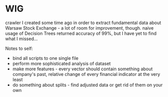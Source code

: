 # WIG
crawler I created some time ago in order to extract fundamental data about Warsaw Stock Exchange - a lot of room for improvement, though. naive usage of Decision Trees returned accuracy of 99%, but I have yet to find what I missed...

Notes to self:
- bind all scripts to one single file
- perform more sophisticated analysis of dataset
- make more features - every vector should contain something about company's past, relative change of every financial indicator at the very least
- do something about splits - find adjusted data or get rid of them on your own
